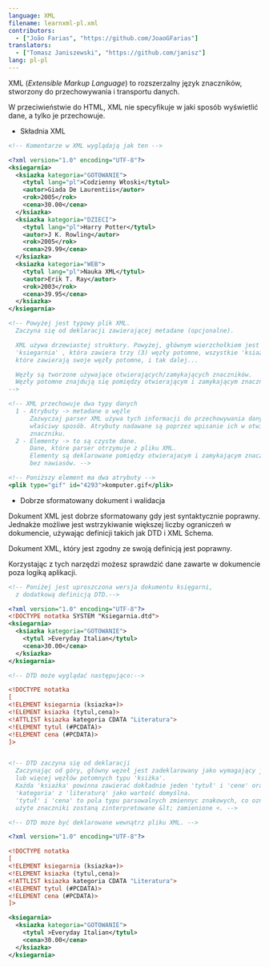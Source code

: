 ```yaml
---
language: XML
filename: learnxml-pl.xml
contributors:
  - ["João Farias", "https://github.com/JoaoGFarias"]
translators:  
  - ["Tomasz Janiszewski", "https://github.com/janisz"]  
lang: pl-pl
---
```


XML (_Extensible Markup Language_) to rozszerzalny język znaczników, stworzony
do przechowywania i transportu danych.

W przeciwieństwie do HTML, XML nie specyfikuje w jaki sposób wyświetlić dane, a
tylko je przechowuje.

* Składnia XML

```xml
<!-- Komentarze w XML wyglądają jak ten -->

<?xml version="1.0" encoding="UTF-8"?>
<ksiegarnia>
  <ksiazka kategoria="GOTOWANIE">
    <tytul lang="pl">Codzienny Włoski</tytul>
    <autor>Giada De Laurentiis</autor>
    <rok>2005</rok>
    <cena>30.00</cena>
  </ksiazka>
  <ksiazka kategoria="DZIECI">
    <tytul lang="pl">Harry Potter</tytul>
    <autor>J K. Rowling</autor>
    <rok>2005</rok>
    <cena>29.99</cena>
  </ksiazka>
  <ksiazka kategoria="WEB">
    <tytul lang="pl">Nauka XML</tytul>
    <autor>Erik T. Ray</autor>
    <rok>2003</rok>
    <cena>39.95</cena>
  </ksiazka>
</ksiegarnia>

<!-- Powyżej jest typowy plik XML.
  Zaczyna się od deklaracji zawierającej metadane (opcjonalne).  

  XML używa drzewiastej struktury. Powyżej, głównym wierzchołkiem jest
  'ksiegarnia' , która zawiera trzy (3) węzły potomne, wszystkie 'ksiazki',
  które zawierają swoje węzły potomne, i tak dalej...

  Węzły są tworzone używające otwierających/zamykających znaczników.
  Węzły potomne znajdują się pomiędzy otwierającym i zamykającym znacznikiem.
-->

<!-- XML przechowuje dwa typy danych
  1 - Atrybuty -> metadane o węźle
      Zazwyczaj parser XML używa tych informacji do przechowywania danych we
      właściwy sposób. Atrybuty nadawane są poprzez wpisanie ich w otwierajacym
      znaczniku.
  2 - Elementy -> to są czyste dane.
      Dane, które parser otrzymuje z pliku XML.
      Elementy są deklarowane pomiędzy otwierajacym i zamykającym znacznikiem,
      bez nawiasów. -->

<!-- Poniższy element ma dwa atrybuty -->
<plik type="gif" id="4293">komputer.gif</plik>
```

* Dobrze sformatowany dokument i walidacja

Dokument XML jest dobrze sformatowany gdy jest syntaktycznie poprawny.
Jednakże możliwe jest wstrzykiwanie większej liczby ograniczeń w dokumencie,
używając definicji takich jak DTD i XML Schema.

Dokument XML, który jest zgodny ze swoją definicją jest poprawny.


Korzystając z tych narzędzi możesz sprawdzić dane zawarte w dokumencie poza
logiką aplikacji.

```xml
<!-- Poniżej jest uproszczona wersja dokumentu księgarni,
  z dodatkową definicją DTD.-->

<?xml version="1.0" encoding="UTF-8"?>
<!DOCTYPE notatka SYSTEM "Ksiegarnia.dtd">
<ksiegarnia>
  <ksiazka kategoria="GOTOWANIE">
    <tytul >Everyday Italian</tytul>
    <cena>30.00</cena>
  </ksiazka>
</ksiegarnia>

<!-- DTD może wyglądać następująco:-->

<!DOCTYPE notatka
[
<!ELEMENT ksiegarnia (ksiazka+)>
<!ELEMENT ksiazka (tytul,cena)>
<!ATTLIST ksiazka kategoria CDATA "Literatura">
<!ELEMENT tytul (#PCDATA)>
<!ELEMENT cena (#PCDATA)>
]>


<!-- DTD zaczyna się od deklaracji
  Zaczynając od góry, główny węzeł jest zadeklarowany jako wymagający jednego
  lub więcej węzłów potomnych typu 'ksiżka'.
  Każda 'ksiażka' powinna zawierać dokładnie jeden 'tytuł' i 'cene' oraz atrybut
  'kategoria' z 'literaturą' jako wartość domyślna.
  'tytuł' i 'cena' to pola typu parsowalnych zmiennyc znakowych, co oznacza że
  użyte znaczniki zostaną zinterpretowane &lt; zamienione <. -->

<!-- DTD moze być deklarowane wewnątrz pliku XML. -->

<?xml version="1.0" encoding="UTF-8"?>

<!DOCTYPE notatka
[
<!ELEMENT ksiegarnia (ksiazka+)>
<!ELEMENT ksiazka (tytul,cena)>
<!ATTLIST ksiazka kategoria CDATA "Literatura">
<!ELEMENT tytul (#PCDATA)>
<!ELEMENT cena (#PCDATA)>
]>

<ksiegarnia>
  <ksiazka kategoria="GOTOWANIE">
    <tytul >Everyday Italian</tytul>
    <cena>30.00</cena>
  </ksiazka>
</ksiegarnia>
```
